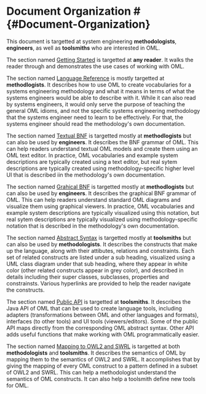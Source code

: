 # Document Organization # {#Document-Organization}

This document is targetted at system engineering **methodologists**, **engineers**, as well as **toolsmiths** who are interested in OML. 

The section named [Getting Started](#Getting-Started) is targetted at **any reader**. It walks the reader through and demonstrates the use cases of working with OML.

The section named [Language Reference](#Language-Reference) is mostly targetted at **methodlogists**. It describes how to use OML to create vocabularies for a systems engineering methodology and what it means in terms of what the systems engineers would be able to describe with it. While it can also read by systems engineers, it would only serve the purpose of teaching the general OML idioms, and not the specific systems engineering methodology that the systems engineer need to learn to be effectively. For that, the systems engineer should read the methodology's own documentation.

The section named [Textual BNF](#Textual-BNF) is targetted mostly at **methodlogists** but can also be used by **engineers**. It describes the BNF grammar of OML. This can help readers understand textual OML models and create them using an OML text editor. In practice, OML vocabularies and example system descriptions are typically created using a text editor, but real sytem descriptions are typically created using methodology-specific higher level UI that is described iin the methodology's own documentation.

The section named [Grahical BNF](#Graphical-BNF) is targetted mostly at **methodlogists** but can also be used by **engineers**. It describes the graphical BNF grammar of OML. This can help readers understand standard OML diagrams and visualize them using graphical viewers. In practice, OML vocabularies and example system descriptions are typically visualized using this notation, but real sytem descriptions are typically visualized using methodology-specific notation that is described in the methodology's own documentation.

The section named [Abstract Syntax](#Abstract-Syntax) is targetted mostly at **toolsmiths** but can also be used by **methodologists**. It describes the constructs that make up the language, along with their attibutes, relations and constraints. Each set of related constructs are listed under a sub heading, visualized using a UML class diagram under that sub heading, where they appear in white color (other related constructs appear in grey color), and described in details including their super classes, subclasses, properties and constrainsts. Various hyperlinks are provided to help the reader navigate the constructs.

The section named [Public API](#Public-API) is targetted at **toolsmiths**. It describes the Java API of OML that can be used to create language tools, including adapters (transformations between OML and other languages and formats), interfaces (to other tools)  and UI tools (viewers/editors). Some of the public API maps directly from the corresponding OML abstract syntax. Other API adds useful functions that make working with OML programmatically easier.

The section named [Mapping to OWL2 and SWRL](#Mapping-to-Owl2-and-Swrl) is targetted at both **methodologists** and **toolsmiths**. It describes the semantics of OML by mapping them to the semantics of OWL2 and SWRL. It accomplishes that by giving the mapping of every OML construct to a pattern defined in a subset of OWL2 and SWRL. This can help a methodologist understand the semantics of OML constructs. It can also help a toolsmith define new tools for OML.

